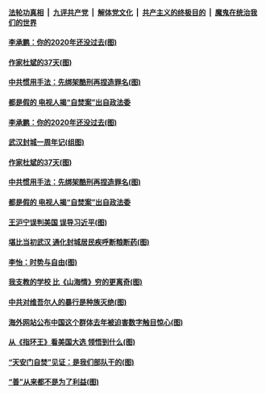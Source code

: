 

####  [法轮功真相](../../../../basic/blob/master/README.md?t=01271701) &nbsp;|&nbsp; [九评共产党](../../../../9ping.md/blob/master/README.md?t=01271701) &nbsp;|&nbsp; [解体党文化](../../../../jtdwh.md/blob/master/README.md?t=01271701)  &nbsp;|&nbsp; [共产主义的终极目的](../../../../gczydzjmd.md/blob/master/README.md?t=01271701) &nbsp;|&nbsp; [魔鬼在统治我们的世界](../../../../mgztzwmdsj.md/blob/master/README.md?t=01271701) 


#### [李承鹏：你的2020年还没过去(图)](../pages/p4/960473.md?t=01271701) 

#### [作家杜斌的37天(图)](../pages/p4/960465.md?t=01271701) 


#### [中共惯用手法：先绑架酷刑再捏造罪名(图)](../pages/p4/960458.md?t=01271701) 

#### [都是假的 电视人揭“自焚案”出自政法委](../pages/p4/960416.md?t=01271701) 


#### [李承鹏：你的2020年还没过去(图)](../pages/p4/960473.md?t=01271701) 

#### [武汉封城一周年记(组图)](../pages/p4/960470.md?t=01271701) 

#### [作家杜斌的37天(图)](../pages/p4/960465.md?t=01271701) 


#### [中共惯用手法：先绑架酷刑再捏造罪名(图)](../pages/p4/960458.md?t=01271701) 

#### [都是假的 电视人揭“自焚案”出自政法委](../pages/p4/960416.md?t=01271701) 



#### [王沪宁误判美国 误导习近平(图)](../pages/p4/960336.md?t=01271701) 

#### [堪比当初武汉 通化封城居民疾呼断粮断药(图)](../pages/p4/960355.md?t=01271701) 

#### [李怡：时势与自由(图)](../pages/p4/960350.md?t=01271701) 

#### [我支教的学校 比《山海情》穷的更离奇(图)](../pages/p4/960349.md?t=01271701) 

#### [中共对维吾尔人的暴行是种族灭绝(图)](../pages/p4/960337.md?t=01271701) 

#### [海外网站公布中国这个群体去年被迫害数字触目惊心(图)](../pages/p4/960346.md?t=01271701) 



#### [从《指环王》看美国大选 领悟到什么(图)](../pages/p4/960259.md?t=01271701) 

#### [“天安门自焚”见证：是我们部队干的(图)](../pages/p4/960245.md?t=01271701) 

#### [“善”从来都不是为了利益(图)](../pages/p4/960235.md?t=01271701) 

